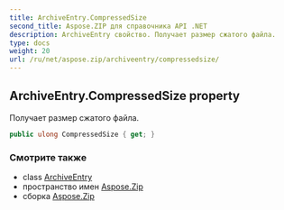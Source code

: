 ```yaml
---
title: ArchiveEntry.CompressedSize
second_title: Aspose.ZIP для справочника API .NET
description: ArchiveEntry свойство. Получает размер сжатого файла.
type: docs
weight: 20
url: /ru/net/aspose.zip/archiveentry/compressedsize/
---
```

## ArchiveEntry.CompressedSize property

Получает размер сжатого файла.

```csharp
public ulong CompressedSize { get; }
```

### Смотрите также

* class [ArchiveEntry](../)
* пространство имен [Aspose.Zip](../../archiveentry/)
* сборка [Aspose.Zip](../../../)


